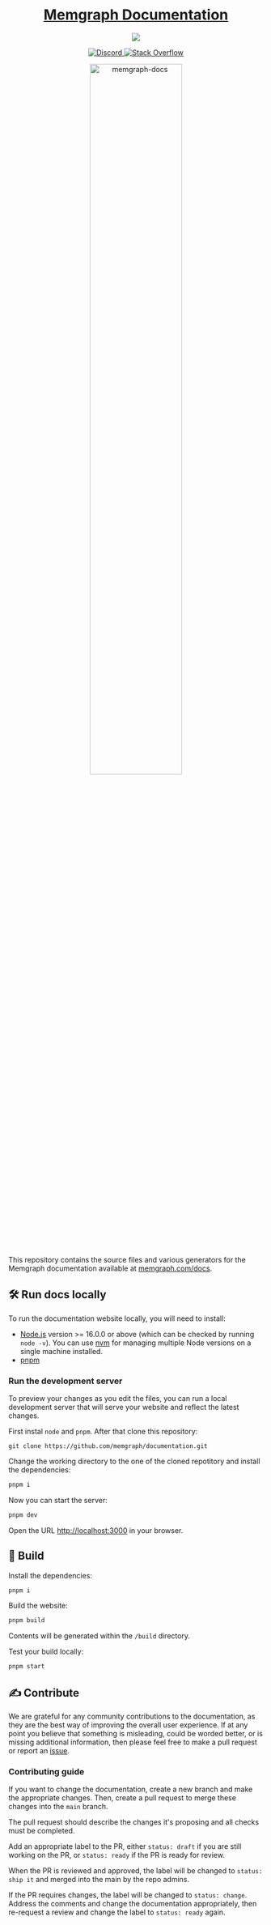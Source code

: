 <h1 align="center"><a href="https://memgraph.com/docs/">Memgraph Documentation</a></h1>

<p align="center">
  <a href="https://memgraph.com/documentation/" alt="Documentation">
    <img src="https://img.shields.io/badge/documentation-Memgraph-orange" />
  </a>
</p>

<p align="center">
  <a href="https://memgr.ph/join-discord">
    <img src="https://img.shields.io/badge/Discord-7289DA?style=for-the-badge&logo=discord&logoColor=white" alt="Discord"/>
  </a>
  <a href="https://stackoverflow.com/questions/tagged/memgraphdb">
    <img src="https://img.shields.io/badge/Stack_Overflow-FE7A16?style=for-the-badge&logo=stack-overflow&logoColor=white" alt="Stack Overflow"/>
  </a>
</p>

<p align="center">
  <a href="https://memgraph.com/docs">
    <img src="https://public-assets.memgraph.com/github-readme-images/memgraph-documentation.png" 
         alt="memgraph-docs" 
         title="memgraph-docs"
         style="width: 60%"/>
  </a>
</p>

This repository contains the source files and various generators for the
Memgraph documentation available at
[memgraph.com/docs](https://memgraph.com/docs).

## :hammer_and_wrench: Run docs locally

To run the documentation website locally, you will need to install:

- [Node.js](https://nodejs.org/en/download/) version >= 16.0.0 or above (which
  can be checked by running `node -v`). You can use
  [nvm](https://github.com/nvm-sh/nvm) for managing multiple Node versions on a
  single machine installed.
- [pnpm](https://pnpm.io/installation) 

### Run the development server

To preview your changes as you edit the files, you can run a local development
server that will serve your website and reflect the latest changes.

First instal `node` and `pnpm`. After that clone this repository:

```
git clone https://github.com/memgraph/documentation.git
```

Change the working directory to the one of the cloned repotitory and install the dependencies:

```bash
pnpm i
```

Now you can start the server:

```bash
pnpm dev
```

Open the URL [http://localhost:3000](http://localhost:3000) in your browser.

## :construction: Build

Install the dependencies:

```bash
pnpm i
```

Build the website:

```bash
pnpm build
```

Contents will be generated within the `/build` directory. 

Test your build locally:

```bash
pnpm start
```

## :writing_hand: Contribute

We are grateful for any community contributions to the documentation, as they are
the best way of improving the overall user experience. If at any point you
believe that something is misleading, could be worded better, or is missing
additional information, then please feel free to make a pull request or report
an [issue](https://github.com/memgraph/documentation/issues).

### Contributing guide

If you want to change the documentation, create a new branch and make
the appropriate changes. Then, create a pull request to merge these changes into the
`main` branch.

The pull request should describe the changes it's proposing and all checks must be completed. 

Add an appropriate label to the PR, either `status: draft` if you are still working on the PR, or `status: ready` if the PR is ready for review. 

When the PR is reviewed and approved, the label will be changed to `status: ship it` and merged into the main by the repo admins.

If the PR requires changes, the label will be changed to `status: change`. Address the comments and change the documentation appropriately, then re-request a review and change the label to `status: ready` again. 